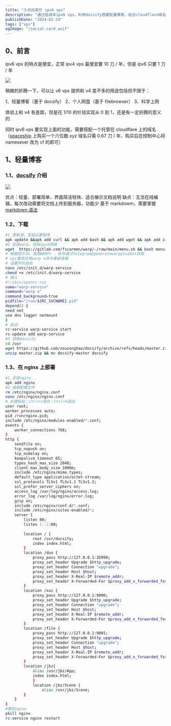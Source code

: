 ```yaml
---
title: "入坑白菜价 ipv6 vps"
description: "通过低成本ipv6 vps，利用docsify搭建轻量博客，结合cloudflare域名，实现经济实用的网站功能，解决高价vps难题。"
publishDate: "2024-02-24"
tags: ["vps"]
ogImage: "/social-card.avif"
---
```


<!-- more --> 



## 0、前言

ipv6 vps 的特点是便宜，正常 ipv4 vps 最便宜要 10 刀 / 年，但是 ipv6 只要 1 刀 / 年

![](https://i.730307.xyz/202407192119155.avif)

稍微的折腾一下，可以让 v6 vps 提供和 v4 差不多的用途包括但不限于：

1、轻量博客（基于 docsify）
2、个人网盘（基于 filebrowser）
3、科学上网

体验上和 v4 有差距，但是花 1/10 的价钱实现从 0 到 1，还是有一定折腾的意义的

同时 ipv6 vps 要实现上面的功能，需要搭配一个托管在 cloudflare 上的域名
（[spaceship](https://www.spaceship.com/) 上购买一个六位数.xyz 域名只需 0.67 刀 / 年，购买后在控制中心将 namesever 改为 cf 的即可）

## 1、轻量博客

### 1.1、[docsify](https://docsify.js.org/#/zh-cn/) 介绍

![](https://i.730307.xyz/202407192121030.avif)

优点：轻量、部署简单、界面简洁轻快、适合展示文档说明
缺点：无法在线编辑，每次改动需要将文档上传到服务器，功能少
基于 markdowm，需要掌握 [markdown 语法](https://markdown.lovejade.cn/)

### 1.2、下载

```sh
#1 更新源，安装必要程序
apk update &&apk add curl && apk add bash && apk add wget && apk add zip && apk add nano
#2 安装warp，获取ipv4网络
wget  https://gitlab.com/fscarmen/warp/-/raw/main/menu.sh && bash menu.sh 4
# 根据提示词，使用WARP+ ，账号通过Telegram@generatewarpplusbot获取
# vps重启后用warp o命令重新连接
# 设置开机自启
nano /etc/init.d/warp-service
chmod +x /etc/init.d/warp-service
# 填入
#!/sbin/openrc-run
name="warp-service"
command="warp o" 
command_background=true
pidfile="/run/${RC_SVCNAME}.pid"
depend() {
need net
use dns logger netmount
}
# 启动
rc-service warp-service start
rc-update add warp-service
#3 获取docsify
cd /usr
wget https://github.com/zouzonghao/docsify/archive/refs/heads/master.zip
unzip master.zip && mv docsify-master docsify
```

### 1.3、在 nginx 上部署

```sh
#1_安装nginx
apk add nginx
#2_编辑配置文件
rm /etc/nginx/nginx.conf 
nano /etc/nginx/nginx.conf
#_右键粘贴；ctrl+s保存；Ctrl+X退出
user root;
worker_processes auto;
pid /run/nginx.pid;
include /etc/nginx/modules-enabled/*.conf;
events {
	worker_connections 768;
}
http {
	sendfile on;
	tcp_nopush on;
	tcp_nodelay on;
	keepalive_timeout 65;
	types_hash_max_size 2048;
	client_max_body_size 1000m;
	include /etc/nginx/mime.types;
	default_type application/octet-stream;
	ssl_protocols TLSv1 TLSv1.1 TLSv1.2;
	ssl_prefer_server_ciphers on;
	access_log /var/log/nginx/access.log;
	error_log /var/log/nginx/error.log;
	gzip on;
	include /etc/nginx/conf.d/*.conf;
	include /etc/nginx/sites-enabled/*;
	server {
		listen 80;
		listen [::]:80;
 
		location / {
			root /usr/docsify;
			index index.html;
		}
		location /duo {
			proxy_pass http://127.0.0.1:26999;
			proxy_set_header Upgrade $http_upgrade;
			proxy_set_header Connection "upgrade";
			proxy_set_header Host $host;
			proxy_set_header X-Real-IP $remote_addr;
			proxy_set_header X-Forwarded-For $proxy_add_x_forwarded_for;
		}
		location /xui {
			proxy_pass http://127.0.0.1:9000;
			proxy_set_header Upgrade $http_upgrade;
			proxy_set_header Connection "upgrade";
			proxy_set_header Host $host;
			proxy_set_header X-Real-IP $remote_addr;
			proxy_set_header X-Forwarded-For $proxy_add_x_forwarded_for;
		}
		location /file {
			proxy_pass http://127.0.0.1:9001;
			proxy_set_header Upgrade $http_upgrade;
			proxy_set_header Connection "upgrade";
			proxy_set_header Host $host;
			proxy_set_header X-Real-IP $remote_addr;
			proxy_set_header X-Forwarded-For $proxy_add_x_forwarded_for;
		}
		location /jbz{
			alias /usr/jbz/App;  
			index index.html;
    		}
    		location /jbz/Scene {
        		alias /usr/jbz/Scene;
		}
	}
}
#重启nginx
pkill nginx
rc-service nginx restart
```